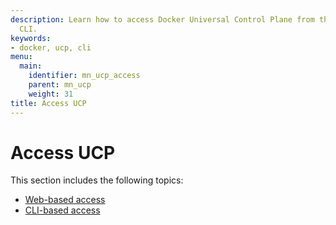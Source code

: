 ```yaml
---
description: Learn how to access Docker Universal Control Plane from the web and the
  CLI.
keywords:
- docker, ucp, cli
menu:
  main:
    identifier: mn_ucp_access
    parent: mn_ucp
    weight: 31
title: Access UCP
---
```



# Access UCP

This section includes the following topics:

* [Web-based access](web-based-access.md)
* [CLI-based access](cli-based-access.md)

